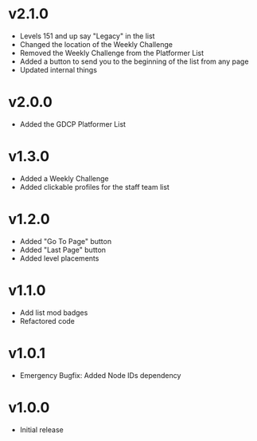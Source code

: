 # v2.1.0
- Levels 151 and up say "Legacy" in the list
- Changed the location of the Weekly Challenge
- Removed the Weekly Challenge from the Platformer List
- Added a button to send you to the beginning of the list from any page
- Updated internal things
  

# v2.0.0

- Added the GDCP Platformer List

# v1.3.0

- Added a Weekly Challenge
- Added clickable profiles for the staff team list

# v1.2.0

- Added "Go To Page" button
- Added "Last Page" button
- Added level placements

# v1.1.0

- Add list mod badges
- Refactored code

# v1.0.1

- Emergency Bugfix: Added Node IDs dependency

# v1.0.0

- Initial release
